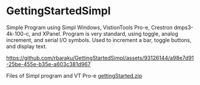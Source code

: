 # GettingStartedSimpl 
Simple Program using Simpl Windows, VistionTools Pro-e, Crestron dmps3-4k-100-c, and XPanel. Program is very standard, using toggle, analog increment, and serial I/O symbols. Used to increment a bar, toggle buttons, and display text.


https://github.com/rbaraku/GettingStartedSimpl/assets/93126144/a98e7d91-25be-455e-b35e-a603c381d967



Files of Simpl program and VT Pro-e
[gettingStarted.zip](https://github.com/user-attachments/files/15764305/gettingStarted.zip)

